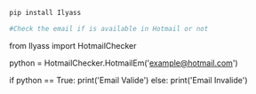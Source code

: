 ```bash
pip install Ilyass
```
```bash
#Check the email if is available in Hotmail or not 
```
from Ilyass import HotmailChecker

python = HotmailChecker.HotmailEm('example@hotmail.com')

if python == True:
  print('Email Valide')
else:
  print('Email Invalide')
